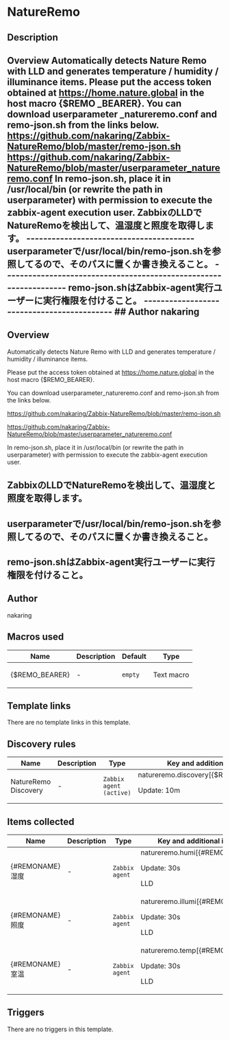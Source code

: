 # NatureRemo

## Description

## Overview Automatically detects Nature Remo with LLD and generates temperature / humidity / illuminance items. Please put the access token obtained at https://home.nature.global in the host macro {$REMO _BEARER}. You can download userparameter _natureremo.conf and remo-json.sh from the links below. <https://github.com/nakaring/Zabbix-NatureRemo/blob/master/remo-json.sh> <https://github.com/nakaring/Zabbix-NatureRemo/blob/master/userparameter_natureremo.conf> In remo-json.sh, place it in /usr/local/bin (or rewrite the path in userparameter) with permission to execute the zabbix-agent execution user. ZabbixのLLDでNatureRemoを検出して、温湿度と照度を取得します。 ---------------------------------------- userparameterで/usr/local/bin/remo-json.shを参照してるので、そのパスに置くか書き換えること。 ------------------------------------------------------------------ remo-json.shはZabbix-agent実行ユーザーに実行権限を付けること。 ------------------------------------------- ## Author nakaring 

## Overview

Automatically detects Nature Remo with LLD and generates temperature / humidity / illuminance items.


Please put the access token obtained at https://home.nature.global in the host macro {$REMO\_BEARER}.


You can download userparameter\_natureremo.conf and remo-json.sh from the links below.


<https://github.com/nakaring/Zabbix-NatureRemo/blob/master/remo-json.sh>


<https://github.com/nakaring/Zabbix-NatureRemo/blob/master/userparameter_natureremo.conf>


In remo-json.sh, place it in /usr/local/bin (or rewrite the path in userparameter) with permission to execute the zabbix-agent execution user.


 


ZabbixのLLDでNatureRemoを検出して、温湿度と照度を取得します。
----------------------------------------


userparameterで/usr/local/bin/remo-json.shを参照してるので、そのパスに置くか書き換えること。
------------------------------------------------------------------


remo-json.shはZabbix-agent実行ユーザーに実行権限を付けること。
-------------------------------------------



## Author

nakaring

## Macros used

|Name|Description|Default|Type|
|----|-----------|-------|----|
|{$REMO_BEARER}|<p>-</p>|`empty`|Text macro|
## Template links

There are no template links in this template.

## Discovery rules

|Name|Description|Type|Key and additional info|
|----|-----------|----|----|
|NatureRemo Discovery|<p>-</p>|`Zabbix agent (active)`|natureremo.discovery[{$REMO_BEARER}]<p>Update: 10m</p>|
## Items collected

|Name|Description|Type|Key and additional info|
|----|-----------|----|----|
|{#REMONAME} 湿度|<p>-</p>|`Zabbix agent`|natureremo.humi[{#REMONAME}]<p>Update: 30s</p><p>LLD</p>|
|{#REMONAME} 照度|<p>-</p>|`Zabbix agent`|natureremo.illumi[{#REMONAME}]<p>Update: 30s</p><p>LLD</p>|
|{#REMONAME} 室温|<p>-</p>|`Zabbix agent`|natureremo.temp[{#REMONAME}]<p>Update: 30s</p><p>LLD</p>|
## Triggers

There are no triggers in this template.

